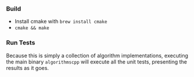 ### Build
- Install cmake with `brew install cmake`
- `cmake && make`

### Run Tests
Because this is simply a collection of algorithm implementations, executing the main binary `algorithmscpp` will execute all the unit tests, presenting the results as it goes.

